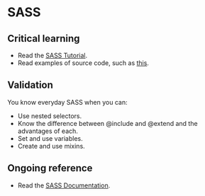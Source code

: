 SASS
=====

Critical learning
-----------------

* Read the [SASS Tutorial](http://sass-lang.com/tutorial.html).
* Read examples of source code, such as [this](https://github.com/thoughtbot/bourbon/tree/master/app/assets/stylesheets).

Validation
----------

You know everyday SASS when you can:

* Use nested selectors.
* Know the difference between @include and @extend and the advantages of each.
* Set and use variables.
* Create and use mixins.

Ongoing reference
-----------------

* Read the [SASS Documentation](http://sass-lang.com/docs.html).

